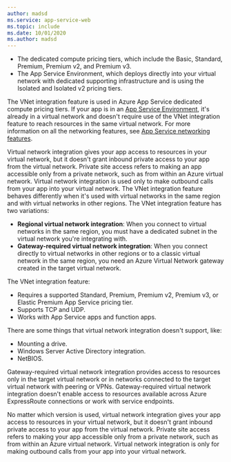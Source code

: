 ```yaml
---
author: madsd
ms.service: app-service-web
ms.topic: include
ms.date: 10/01/2020
ms.author: madsd
---
```


* The dedicated compute pricing tiers, which include the Basic, Standard, Premium, Premium v2, and Premium v3.
* The App Service Environment, which deploys directly into your virtual network with dedicated supporting infrastructure and is using the Isolated and Isolated v2 pricing tiers.

The VNet integration feature is used in Azure App Service dedicated compute pricing tiers. If your app is in an [App Service Environment](../articles/app-service/environment/overview.md), it's already in a virtual network and doesn't require use of the VNet integration feature to reach resources in the same virtual network. For more information on all the networking features, see [App Service networking features](../articles/app-service/networking-features.md).

Virtual network integration gives your app access to resources in your virtual network, but it doesn't grant inbound private access to your app from the virtual network. Private site access refers to making an app accessible only from a private network, such as from within an Azure virtual network. Virtual network integration is used only to make outbound calls from your app into your virtual network. The VNet integration feature behaves differently when it's used with virtual networks in the same region and with virtual networks in other regions. The VNet integration feature has two variations:

* **Regional virtual network integration**: When you connect to virtual networks in the same region, you must have a dedicated subnet in the virtual network you're integrating with.
* **Gateway-required virtual network integration**: When you connect directly to virtual networks in other regions or to a classic virtual network in the same region, you need an Azure Virtual Network gateway created in the target virtual network.

The VNet integration feature:

* Requires a supported Standard, Premium, Premium v2, Premium v3, or Elastic Premium App Service pricing tier.
* Supports TCP and UDP.
* Works with App Service apps and function apps.

There are some things that virtual network integration doesn't support, like:

* Mounting a drive.
* Windows Server Active Directory integration.
* NetBIOS.

Gateway-required virtual network integration provides access to resources only in the target virtual network or in networks connected to the target virtual network with peering or VPNs. Gateway-required virtual network integration doesn't enable access to resources available across Azure ExpressRoute connections or work with service endpoints.

No matter which version is used, virtual network integration gives your app access to resources in your virtual network, but it doesn't grant inbound private access to your app from the virtual network. Private site access refers to making your app accessible only from a private network, such as from within an Azure virtual network. Virtual network integration is only for making outbound calls from your app into your virtual network.
